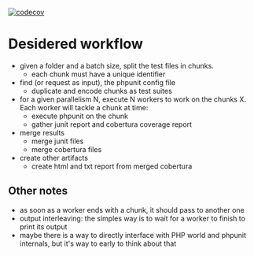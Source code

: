 [![codecov](https://codecov.io/github/ilario-pierbattista/parallel-phpunit-executor/graph/badge.svg?token=HWZJAdwnhX)](https://codecov.io/github/ilario-pierbattista/parallel-phpunit-executor)

# Desidered workflow

- given a folder and a batch size, split the test files in chunks. 
    - each chunk must have a unique identifier
- find (or request as input), the phpunit config file
    - duplicate and encode chunks as test suites
- for a given parallelism N, execute N workers to work on the chunks X. Each worker will tackle a chunk at time:
    - execute phpunit on the chunk
    - gather junit report and cobertura coverage report
- merge results
    - merge junit files
    - merge cobertura files
- create other artifacts
    - create html and txt report from merged cobertura

## Other notes

- as soon as a worker ends with a chunk, it should pass to another one
- output interleaving: the simples way is to wait for a worker to finish to print its output
- maybe there is a way to directly interface with PHP world and phpunit internals, but it's way to early to think about that
